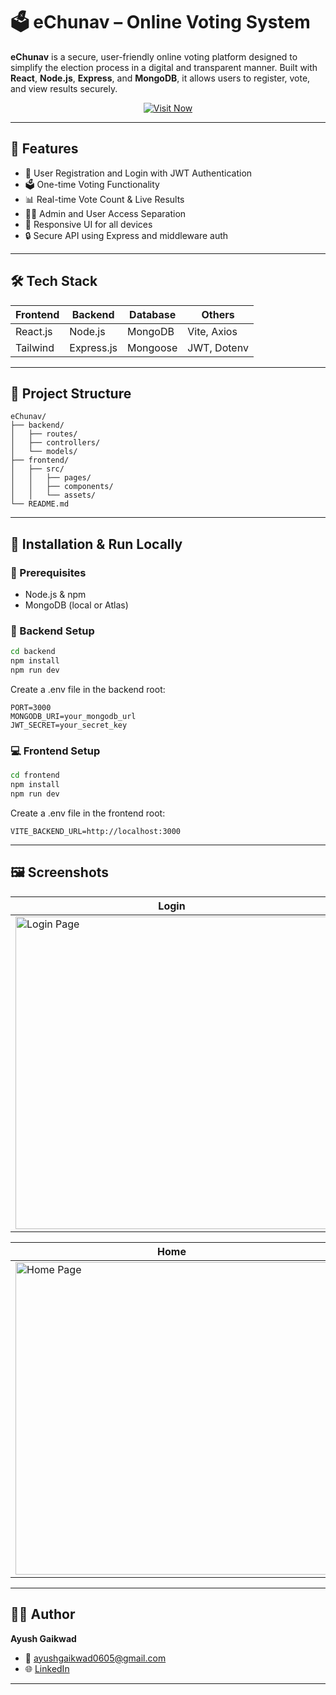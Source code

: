 # 🗳️ eChunav – Online Voting System
**eChunav** is a secure, user-friendly online voting platform designed to simplify the election process in a digital and transparent manner. Built with **React**, **Node.js**, **Express**, and **MongoDB**, it allows users to register, vote, and view results securely.

<div align="center">
  
[![Visit Now](https://img.shields.io/badge/🌐_Visit_Now-4CAF50?style=for-the-badge&logo=vercel&logoColor=white)](https://echunav.vercel.app/)

</div>

---

## 🚀 Features

- 🧾 User Registration and Login with JWT Authentication
- 🗳️ One-time Voting Functionality
- 📊 Real-time Vote Count & Live Results
- 🧑‍💼 Admin and User Access Separation
- 📱 Responsive UI for all devices
- 🔒 Secure API using Express and middleware auth

---

## 🛠️ Tech Stack

| Frontend  | Backend       | Database | Others         |
|-----------|---------------|----------|----------------|
| React.js  | Node.js       | MongoDB  | Vite, Axios    |
| Tailwind  | Express.js    | Mongoose | JWT, Dotenv    |

---

## 📂 Project Structure

```
eChunav/
├── backend/
│   ├── routes/
│   ├── controllers/
│   └── models/
├── frontend/
│   ├── src/
│   │   ├── pages/
│   │   ├── components/
│   │   └── assets/
└── README.md
```

---

## 🧪 Installation & Run Locally

### 🔧 Prerequisites

- Node.js & npm
- MongoDB (local or Atlas)

### 🔌 Backend Setup

```bash
cd backend
npm install
npm run dev
```

Create a .env file in the backend root:

```env
PORT=3000
MONGODB_URI=your_mongodb_url
JWT_SECRET=your_secret_key
```

### 💻 Frontend Setup

```bash
cd frontend
npm install
npm run dev
```

Create a .env file in the frontend root:

```env
VITE_BACKEND_URL=http://localhost:3000
```

---

## 🖼️ Screenshots

<div align="center">

| **Login** | **Signup** | **Landing** |
|-----------|------------|-------------|
| <img src="https://drive.google.com/uc?export=view&id=1dJKrSe6ou35FH4agKi1YHZJud0GWdUI7" alt="Login Page" width="500"> | <img src="https://drive.google.com/uc?export=view&id=1y8NlHnsydbjsoet4JbvDfbHUxReMLpOs" alt="Signup Page" width="500"> | <img src="https://drive.google.com/uc?export=view&id=1yyVhnLsA3jTsGnI-Z0CNxvdZGGUVdARI" alt="Landing Page" width="500"> |

| **Home** | **Result** | **Profile** |
|----------|------------|-------------|
| <img src="https://drive.google.com/uc?export=view&id=1y8NlHnsydbjsoet4JbvDfbHUxReMLpOs" alt="Home Page" width="500"> | <img src="https://drive.google.com/uc?export=view&id=1p7MKCRTtoOJcPVDuA_4txvVHziRKoMaW" alt="Result Page" width="500"> | <img src="https://drive.google.com/uc?export=view&id=1F6jGCnb5aLKLVnuoY2zi8WwabGWO91HB" alt="Profile Page" width="500"> |

</div>

---

## 🙋‍♂️ Author

**Ayush Gaikwad**
- 📧 [ayushgaikwad0605@gmail.com](mailto:ayushgaikwad0605@gmail.com)
- 🌐 [LinkedIn](https://www.linkedin.com/in/ayush-gaikwad05)



---



